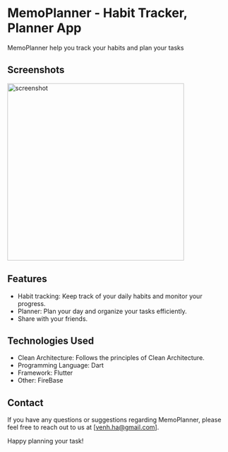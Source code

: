 # MemoPlanner - Habit Tracker, Planner App

MemoPlanner help you track your habits and plan your tasks

## Screenshots

<img src="https://memo.io.vn/img/mobile2.png" alt="screenshot" width=400>

## Features

- Habit tracking: Keep track of your daily habits and monitor your progress.
- Planner: Plan your day and organize your tasks efficiently.
- Share with your friends.

## Technologies Used

- Clean Architecture: Follows the principles of Clean Architecture.
- Programming Language: Dart
- Framework: Flutter
- Other: FireBase

## Contact

If you have any questions or suggestions regarding MemoPlanner, please feel free to reach out to us at [venh.ha@gmail.com].

Happy planning your task!
